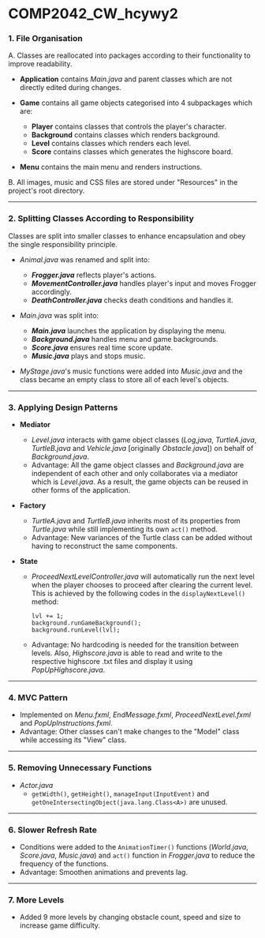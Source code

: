 # COMP2042_CW_hcywy2


### 1. **File Organisation**

A. Classes are reallocated into packages according to their functionality to improve readability.
  
- **Application** 
contains _Main.java_ and parent classes which are not directly edited during changes.
  
- **Game**
contains all game objects categorised into 4 subpackages which are:
  - **Player** contains classes that controls the player's character. 
  - **Background** contains classes which renders background.
  - **Level** contains classes which renders each level.
  - **Score** contains classes which generates the highscore board.

- **Menu**
contains the main menu and renders instructions. 

B. All images, music and CSS files are stored under "Resources" in the project's root directory.

***

### 2. **Splitting Classes According to Responsibility**

Classes are split into smaller classes to enhance encapsulation and obey the single responsibility principle.

- _Animal.java_ was renamed and split into:
  - **_Frogger.java_** reflects player's actions.
  - **_MovementController.java_** handles player's input and moves Frogger accordingly.
  - **_DeathController.java_** checks death conditions and handles it.


- _Main.java_ was split into:
  - **_Main.java_** launches the application by displaying the menu.
  - **_Background.java_** handles menu and game backgrounds.
  - **_Score.java_** ensures real time score update. 
  - **_Music.java_** plays and stops music.


- _MyStage.java_'s music functions were added into _Music.java_ and the class became an empty class to store all of each level's objects. 

***


### 3. **Applying Design Patterns**
- **Mediator**
  - _Level.java_ interacts with game object classes (_Log,java_, _TurtleA.java_, _TurtleB.java_ and _Vehicle.java_ [originally _Obstacle.java_]) on behalf of _Background.java_.
  - Advantage: All the game object classes and _Background.java_ are independent of each other and only collaborates via a mediator which is _Level.java_. As a result, the game objects can be reused in other forms of the application.

- **Factory**
  - _TurtleA.java_ and _TurtleB.java_ inherits most of its properties from _Turtle.java_ while still implementing its own `act()` method.
  - Advantage: New variances of the Turtle class can be added without having to reconstruct the same components.

- **State**
  - _ProceedNextLevelController.java_ will automatically run the next level when the player chooses to proceed after clearing the current level. This is achieved by the following codes in the `displayNextLevel()` method: 
    ```
	lvl += 1;
	background.runGameBackground();
	background.runLevel(lvl);
    ```

  - Advantage: No hardcoding is needed for the transition between levels. Also, _Highscore.java_ is able to read and write to the respective highscore .txt files and display it using _PopUpHighscore.java_. 

***

### 4. **MVC Pattern**
- Implemented on _Menu.fxml_, _EndMessage.fxml_, _ProceedNextLevel.fxml_ and _PopUpInstructions.fxml_.
- Advantage: Other classes can't make changes to the "Model" class while accessing its "View" class.

***

### 5. **Removing Unnecessary Functions**
- _Actor.java_
  - `getWidth()`, `getHeight()`, `manageInput(InputEvent)` and `getOneIntersectingObject(java.lang.Class<A>)` are unused.

***

### 6. **Slower Refresh Rate**
- Conditions were added to the `AnimationTimer()` functions (_World.java_, _Score.java_, _Music.java_) and `act()` function in _Frogger.java_ to reduce the frequency of the functions.
- Advantage: Smoothen animations and prevents lag.

***

### 7. **More Levels**
- Added 9 more levels by changing obstacle count, speed and size to increase game difficulty.


